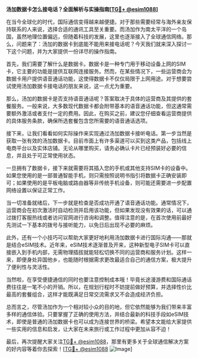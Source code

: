 **汤加数据卡怎么接电话？全面解析与实操指南[[TG💪+ @esim1088](https://t.me/s/esim1088)]**

在当今全球化的时代，国际通信变得越来越便捷。对于那些需要经常与海外亲友保持联系的人来说，选择合适的通讯工具至关重要。而汤加作为南太平洋的一个岛国，虽然地理位置偏远，但随着科技的发展，这里也逐渐接入了全球通信网络。那么，问题来了：汤加的数据卡到底能不能用来接电话呢？今天我们就来深入探讨一下这个问题，并为大家提供一份详尽的操作指南。

首先，我们需要了解什么是数据卡。数据卡是一种专门用于移动设备上网的SIM卡，它主要的功能是提供互联网连接服务。然而，在某些情况下，一些运营商会为数据卡用户提供语音通话功能，这使得数据卡不仅仅局限于上网用途。对于想要尝试使用汤加数据卡接电话的朋友来说，这一点尤为重要。

那么，汤加的数据卡是否支持语音通话呢？答案取决于具体的运营商及其提供的套餐服务。一般来说，大多数现代数据卡都会附带基本的语音通话功能，但这通常需要额外激活或者支付一定的费用。因此，在购买之前，建议您仔细查看运营商提供的具体服务条款，确保所选套餐包含您所需要的语音通话选项。

接下来，让我们看看如何实际操作来实现通过汤加数据卡接听电话。第一步当然是获取一张有效的汤加数据卡。目前市面上有许多渠道可以买到这类产品，包括线上电商平台以及实体店铺。无论从哪里购买，请务必确认卡片已经预装好必要的信息，并且处于可正常使用状态。

一旦拥有了数据卡，接下来就需要将其插入您的手机或其他支持SIM卡的设备中。如果您使用的是一部普通智能手机，则只需按照说明书指引将数据卡正确安装即可；如果使用的是平板电脑或路由器等非传统手机设备，则可能还需要进一步配置网络设置以保证正常工作。

当一切准备就绪后，下一步就是检查是否成功开通了语音通话功能。通常情况下，运营商会在初次激活时自动检测并启用该功能，但如果发现没有效果的话，可以通过拨打客服热线或者访问官网进行咨询和调整。值得注意的是，在首次使用前最好先测试一下基本的拨号与接听能力，以免日后出现不必要的麻烦。

此外，还有一个小技巧可以帮助大家更好地利用汤加数据卡进行国际沟通——那就是结合eSIM技术。近年来，eSIM技术逐渐普及开来，这种新型电子SIM卡可以直接嵌入到手机内部，无需物理插拔就能轻松切换不同的运营商和服务计划。这样一来，即便身处异国他乡，也能随时根据需求更改最适合自己的通信方案，极大提升了便利性与灵活性。

当然啦，在享受便捷通信的同时也要注意控制成本哦！毕竟长途漫游费和国际通话费往往是一笔不小的开销。所以，在规划行程时不妨提前做好预算，并选择性价比最高的套餐组合，这样才能既满足日常交流需求又不会造成经济负担。

总而言之，尽管汤加作为一个相对较小众的目的地，但它依然能够为我们带来丰富多样的通信体验。只要掌握了正确的使用方法，并结合最新的科技手段如eSIM技术，即使是普通的汤加数据卡也可以成为连接世界的桥梁。希望本文能给大家提供一些实用的信息和启发，让大家在未来旅行或工作过程中更加从容不迫！

最后，再次提醒大家关注[TG💪+ @esim1088](https://t.me/s/esim1088)，那里有更多关于全球通信解决方案的好内容等着你去探索！[[TG💪+ @esim1088](https://t.me/s/esim1088) ![Image](https://i.postimg.cc/4NQfJmqS/Snipaste-2025-05-13-00-14-12.png)]